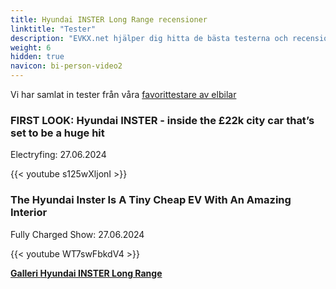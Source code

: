 ```yaml
---
title: Hyundai INSTER Long Range recensioner
linktitle: "Tester"
description: "EVKX.net hjälper dig hitta de bästa testerna och recensionerna av denna modell."
weight: 6
hidden: true
navicon: bi-person-video2
---
```

Vi har samlat in tester från våra [favorittestare av elbilar](../../../../../guides/evreviewers/)

<div class="container text-center shadow p-2 pe-4 mb-5 bg-body-tertiary rounded border">
<h3>FIRST LOOK: Hyundai INSTER - inside the £22k city car that’s set to be a huge hit</h3>
<p>Electryfing: 27.06.2024</p>

{{< youtube s125wXljonI >}}

</div>
<div class="container text-center shadow p-2 pe-4 mb-5 bg-body-tertiary rounded border">
<h3>The Hyundai Inster Is A Tiny Cheap EV With An Amazing Interior</h3>
<p>Fully Charged Show: 27.06.2024</p>

{{< youtube WT7swFbkdV4 >}}

</div>
<div class="mt-3 mb-3">
<a href="../gallery/" class="text-decoration-none text-black">
<strong><i class="bi-arrow-left"></i>Galleri  </strong>
</a>
<a href="../" class="text-decoration-none text-black float-end">
<strong>Hyundai INSTER Long Range <i class="bi-arrow-right"></i></strong>
</a>
</div>
